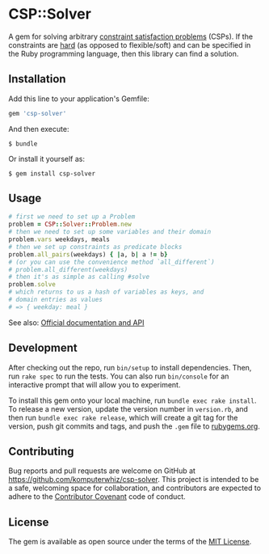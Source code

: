 # CSP::Solver
A gem for solving arbitrary [constraint satisfaction
problems][wiki-csp] (CSPs). If the constraints are [hard][hard] (as
opposed to flexible/soft) and can be specified in the Ruby programming
language, then this library can find a solution.

## Installation

Add this line to your application's Gemfile:

```ruby
gem 'csp-solver'
```

And then execute:

    $ bundle

Or install it yourself as:

    $ gem install csp-solver

## Usage

```ruby
# first we need to set up a Problem
problem = CSP::Solver::Problem.new
# then we need to set up some variables and their domain
problem.vars weekdays, meals
# then we set up constraints as predicate blocks
problem.all_pairs(weekdays) { |a, b| a != b}
# (or you can use the convenience method `all_different`)
# problem.all_different(weekdays)
# then it's as simple as calling #solve
problem.solve
# which returns to us a hash of variables as keys, and
# domain entries as values
# => { weekday: meal }
```

See also: [Official documentation and
API](http://komputerwiz.net/apps/csp-solver)

## Development

After checking out the repo, run `bin/setup` to install dependencies. Then, run `rake spec` to run the tests. You can also run `bin/console` for an interactive prompt that will allow you to experiment.

To install this gem onto your local machine, run `bundle exec rake install`. To release a new version, update the version number in `version.rb`, and then run `bundle exec rake release`, which will create a git tag for the version, push git commits and tags, and push the `.gem` file to [rubygems.org](https://rubygems.org).

## Contributing

Bug reports and pull requests are welcome on GitHub at https://github.com/komputerwhiz/csp-solver. This project is intended to be a safe, welcoming space for collaboration, and contributors are expected to adhere to the [Contributor Covenant](http://contributor-covenant.org) code of conduct.


## License

The gem is available as open source under the terms of the [MIT License](http://opensource.org/licenses/MIT).

[wiki-csp]: http://en.wikipedia.org/wiki/Constraint_satisfaction_problem
[hard]:
https://en.wikipedia.org/wiki/Constraint_satisfaction_problem#Flexible_CSPs
